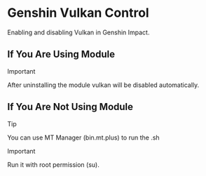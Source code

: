 # Genshin Vulkan Control
Enabling and disabling Vulkan in Genshin Impact.

## If You Are Using Module
> [!IMPORTANT]
> After uninstalling the module vulkan will be disabled automatically.

## If You Are Not Using Module
> [!TIP]
> You can use MT Manager (bin.mt.plus) to run the .sh

> [!IMPORTANT]
> Run it with root permission (su).
